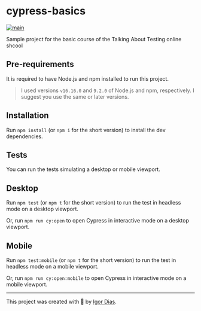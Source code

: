 # cypress-basics

[![main](https://github.com/Igorth/cypress-basico-v2/actions/workflows/ci.yml/badge.svg)](https://github.com/Igorth/cypress-basico-v2/actions)

Sample project for the basic course of the Talking About Testing online shcool

## Pre-requirements

It is required to have Node.js and npm installed to run this project.

> I used versions `v16.16.0` and `9.2.0` of Node.js and npm, respectively. I suggest you use the same or later versions.

## Installation

Run `npm install` (or `npm i` for the short version) to install the dev dependencies.

## Tests

You can run the tests simulating a desktop or mobile viewport.

## Desktop

Run `npm test` (or `npm t` for the short version) to run the test in headless mode on a desktop viewport.

Or, run `npm run cy:open` to open Cypress in interactive mode on a desktop viewport.

## Mobile

Run `npm test:mobile` (or `npm t` for the short version) to run the test in headless mode on a mobile viewport.

Or, run `npm run cy:open:mobile` to open Cypress in interactive mode on a mobile viewport.
___

This project was created with 💚 by [Igor Dias](https://igordiasth.dev).